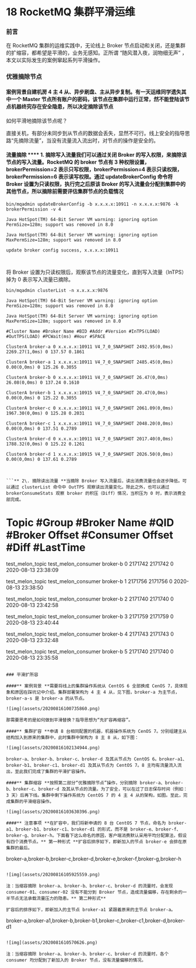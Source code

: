 18 RocketMQ 集群平滑运维
==================

### 前言

在 RocketMQ 集群的运维实践中，无论线上 Broker 节点启动和关闭，还是集群的扩缩容，都希望是平滑的，业务无感知。正所谓 “随风潜入夜，润物细无声” ，本文以实际发生的案例窜起系列平滑操作。

### 优雅摘除节点

#### **案例背景**自建机房 4 主 4 从、异步刷盘、主从异步复制。有一天运维同学遗失其中一个 Master 节点所有账户的密码，该节点在集群中运行正常，然不能登陆该节点机器终究存在安全隐患，所以决定摘除该节点

如何平滑地摘除该节点呢？

直接关机，有部分未同步到从节点的数据会丢失，显然不可行。线上安全的指导思路“先摘除流量”，当没有流量流入流出时，对节点的操作是安全的。

#### **流量摘除 **** 1\. 摘除写入流量**我们可以通过关闭 Broker 的写入权限，来摘除该节点的写入流量。RocketMQ 的 broker 节点有 3 种权限设置，brokerPermission=2 表示只写权限，brokerPermission=4 表示只读权限，brokerPermission=6 表示读写权限。通过 updateBrokerConfig 命令将 Broker 设置为只读权限，执行完之后原该 Broker 的写入流量会分配到集群中的其他节点，所以摘除前需要评估集群节点的负载情况

```
bin/mqadmin updateBrokerConfig -b x.x.x.x:10911 -n x.x.x.x:9876 -k brokerPermission -v 4

Java HotSpot(TM) 64-Bit Server VM warning: ignoring option PermSize=128m; support was removed in 8.0

Java HotSpot(TM) 64-Bit Server VM warning: ignoring option MaxPermSize=128m; support was removed in 8.0

update broker config success, x.x.x.x:10911



```

将 Broker 设置为只读权限后，观察该节点的流量变化，直到写入流量（InTPS）掉为 0 表示写入流量已摘除。

```
bin/mqadmin clusterList -n x.x.x.x:9876

Java HotSpot(TM) 64-Bit Server VM warning: ignoring option PermSize=128m; support was removed in 8.0

Java HotSpot(TM) 64-Bit Server VM warning: ignoring option MaxPermSize=128m; support was removed in 8.0

#Cluster Name #Broker Name #BID #Addr #Version #InTPS(LOAD) #OutTPS(LOAD) #PCWait(ms) #Hour #SPACE

ClusterA broker-a 0 x.x.x.x:10911 V4_7_0_SNAPSHOT 2492.95(0,0ms) 2269.27(1,0ms) 0 137.57 0.1861

ClusterA broker-a 1 x.x.x.x:10911 V4_7_0_SNAPSHOT 2485.45(0,0ms) 0.00(0,0ms) 0 125.26 0.3055

ClusterA broker-b 0 x.x.x.x:10911 V4_7_0_SNAPSHOT 26.47(0,0ms) 26.08(0,0ms) 0 137.24 0.1610

ClusterA broker-b 1 x.x.x.x:10915 V4_7_0_SNAPSHOT 20.47(0,0ms) 0.00(0,0ms) 0 125.22 0.3055

ClusterA broker-c 0 x.x.x.x:10911 V4_7_0_SNAPSHOT 2061.09(0,0ms) 1967.30(0,0ms) 0 125.28 0.2031

ClusterA broker-c 1 x.x.x.x:10911 V4_7_0_SNAPSHOT 2048.20(0,0ms) 0.00(0,0ms) 0 137.51 0.2789

ClusterA broker-d 0 x.x.x.x:10911 V4_7_0_SNAPSHOT 2017.40(0,0ms) 1788.32(0,0ms) 0 125.22 0.1261

ClusterA broker-d 1 x.x.x.x:10915 V4_7_0_SNAPSHOT 2026.50(0,0ms) 0.00(0,0ms) 0 137.61 0.2789



```** 2\. 摘除读出流量 **当摘除 Broker 写入流量后，读出消费流量也会逐步降低。可以通过 clusterList 命令中 OutTPS 观察读出流量变化。除此之外，也可以通过 brokerConsumeStats 观察 broker 的积压（Diff）情况，当积压为 0 时，表示消费全部完成。

```

# Topic             #Group                #Broker Name    #QID  #Broker Offset   #Consumer Offset  #Diff     #LastTime

test_melon_topic   test_melon_consumer     broker-b        0     2171742           2171742          0       2020-08-13 23:38:09

test_melon_topic   test_melon_consumer     broker-b        1     2171756           2171756          0       2020-08-13 23:38:50

test_melon_topic   test_melon_consumer     broker-b        2     2171740           2171740          0       2020-08-13 23:42:58

test_melon_topic   test_melon_consumer     broker-b        3     2171759           2171759          0       2020-08-13 23:40:44

test_melon_topic   test_melon_consumer     broker-b        4     2171743           2171743          0       2020-08-13 23:32:48

test_melon_topic   test_melon_consumer     broker-b        5     2171740           2171740          0       2020-08-13 23:35:58

```** 3\. 节点下线 **在观察到该 Broker 的所有积压为 0 时，通常该节点可以摘除了。考虑到可能消息回溯到之前某个时间点重新消费，可以过了日志保存日期再下线该节点。如果日志存储为 3 天，那 3 天后再移除该节点。

### 平滑扩所容

####** 案例背景 **需要将线上的集群操作系统从 CentOS 6 全部换成 CenOS 7，具体现象和原因在踩坑记中介绍。集群部署架构为 4 主 4 从，见下图，broker-a 为主节点，broker-a-s 是 broker-a 的从节点。

![img](assets/20200816100735860.png)

那需要思考的是如何做到平滑替换？指导思想为“先扩容再缩容”。

####** 集群扩容 **申请 8 台相同配置的机器，机器操作系统为 CenOS 7。分别组建主从结构加入到原来的集群中，此时集群中架构为 8 主 8 从，如下图：

![img](assets/20200816102134944.png)

broker-a、broker-b、broker-c、broker-d 及其从节点为 CentOS 6。broker-a1、broker-b1、broker-c1、broker-d1 及其从节点为 CentOS 7。8 主均有流量流入流出，至此我们完成了集群的平滑扩容操作。

####** 集群缩容 **按照第二部分“优雅摘除节点”操作，分别摘除 broker-a、broker-b、broker-c、broker-d 及其从节点的流量。为了安全，可以在过了日志保存时间（例如：3 天）后再下线。集群中剩下操作系统为 CentOS 7 的 4 主 4 从的架构，如图。至此，完成集群的平滑缩容操作。

![img](assets/20200816103630396.png)

####** 注意事项 **在扩容中，我们将新申请的 8 台 CentOS 7 节点，命名为 broker-a1、broker-b1、broker-c1、broker-d1 的形式，而不是 broker-e、broker-f、broker-g、broker-h。下面看下这么命名的原因，客户端消费默认采用平均分配算法，假设有四个消费节点。** 第一种形式 **扩容后排序如下，即新加入的节点 broker-e 会排在原集群的最后。

```

broker-a,broker-b,broker-c,broker-d,broker-e,broker-f,broker-g,broker-h

```

![img](assets/20200816105925559.png)

注：当缩容摘除 broker-a、broker-b、broker-c、broker-d 的流量时，会发现 consumer-01、consumer-02 没有不能分到 Broker 节点，造成流量偏移，存在剩余的一半节点无法承载流量压力的隐患。** 第二种形式**

扩容后的排序如下，即新加入的主节点 broker-a1 紧跟着原来的主节点 broker-a。

```

broker-a,broker-a1,broker-b,broker-b1,broker-c,broker-c1,broker-d,broker-d1

```

![img](assets/2020081610570626.png)

注：当缩容摘除 broker-a、broker-b、broker-c、broker-d 的流量时，各个 consumer 均分配到了新加入的 Broker 节点，没有流量偏移的情况。
